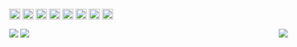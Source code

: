 <!-- ![](https://visitor-badge.laobi.icu/badge?page_id=AnisDhia.AnisDhia)
[![Github](https://img.shields.io/github/followers/AnisDhia?label=Follow&style=social)](https://github.com/CharalambosIoannou) -->

<code><img height="20" src="https://img.icons8.com/color/48/000000/c-plus-plus-logo.png"></code>
<code><img height="20" src="https://img.icons8.com/color/452/c-programming.png"></code>
<code><img height="20" src="https://img.icons8.com/color/48/000000/flutter.png"></code>
<code><img height="20" src="https://img.icons8.com/color/48/000000/dart.png"></code>
<code><img height="20" src="https://img.icons8.com/color/48/000000/java-coffee-cup-logo--v1.png"></code>
<code><img height="20" src="https://img.icons8.com/color/48/000000/javascript--v1.png"></code>
<code><img height="20" src="https://img.icons8.com/color/48/000000/html-5--v1.png"></code>
<code><img height="20" src="https://img.icons8.com/color/48/000000/css3.png"></code>



<div>
    <img src="https://github-readme-stats.vercel.app/api?username=AnisDhia&count_private=true&show_icons=true&theme=codeSTACKr&include_all_commits=true"/>
    <img align="right" src="https://github-readme-stats.vercel.app/api/top-langs/?username=AnisDhia&theme=codeSTACKr&langs_count=8"/>    
    <img src="https://github-readme-streak-stats.herokuapp.com?user=AnisDhia&date_format=M%20j%5B%2C%20Y%5D&stroke=ff652f&border=0c1a25&background=09131b&ring=ff652f&fire=ffe400&currStreakNum=ffffff&sideNums=ffffff&currStreakLabel=ff652f&sideLabels=ff652f&dates=ffffff"/>
</div>

